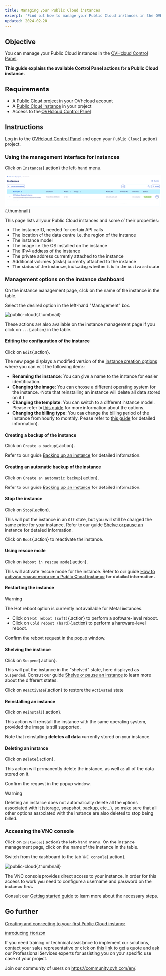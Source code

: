 ```yaml
---
title: Managing your Public Cloud instances
excerpt: 'Find out how to manage your Public Cloud instances in the OVHcloud Control Panel'
updated: 2024-02-20
---
```


## Objective

You can manage your Public Cloud instances in the [OVHcloud Control Panel](https://ca.ovh.com/auth/?action=gotomanager&from=https://www.ovh.com/ca/en/&ovhSubsidiary=ca).

**This guide explains the available Control Panel actions for a Public Cloud instance.**

## Requirements

- A [Public Cloud project](https://www.ovhcloud.com/en-ca/public-cloud/) in your OVHcloud account
- A [Public Cloud instance](/pages/public_cloud/compute/public-cloud-first-steps) in your project
- Access to the [OVHcloud Control Panel](https://ca.ovh.com/auth/?action=gotomanager&from=https://www.ovh.com/ca/en/&ovhSubsidiary=ca)

## Instructions

Log in to the [OVHcloud Control Panel](https://ca.ovh.com/auth/?action=gotomanager&from=https://www.ovh.com/ca/en/&ovhSubsidiary=ca) and open your `Public Cloud`{.action} project. 

### Using the management interface for instances

Click on `Instances`{.action} the left-hand menu. 

![public-cloud](images/compute-2024.png){.thumbnail}

This page lists all your Public Cloud instances and some of their properties:

- The instance ID, needed for certain API calls
- The location of the data centre i.e. the region of the instance
- The instance model
- The image i.e. the OS installed on the instance
- The IPv4 address of the instance
- The private address currently attached to the instance
- Additional volumes (disks) currently attached to the instance
- The status of the instance, indicating whether it is in the `Activated` state

### Management options on the instance dashboard

On the instance management page, click on the name of the instance in the table.

Select the desired option in the left-hand "Management" box.

![public-cloud](images/management.png){.thumbnail}

These actions are also available on the instance management page if you click on `...`{.action} in the table.

#### Editing the configuration of the instance

Click on `Edit`{.action}.

The new page displays a modified version of the [instance creation options](/pages/public_cloud/compute/public-cloud-first-steps) where you can edit the following items:

- **Renaming the instance**: You can give a name to the instance for easier identification.
- **Changing the image**: You can choose a different operating system for the instance. (Note that reinstalling an instance will delete all data stored on it.)
- **Changing the template**: You can switch to a different instance model. Please refer to [this guide](/pages/public_cloud/compute/public-cloud-first-steps#create-instance) for more information about the options.
- **Changing the billing type**: You can change the billing period of the instance from hourly to monthly. Please refer to [this guide](/pages/account_and_service_management/managing_billing_payments_and_services/changing_hourly_monthly_billing) for detailed information).

#### Creating a backup of the instance

Click on `Create a backup`{.action}.

Refer to our guide [Backing up an instance](/pages/public_cloud/compute/save_an_instance) for detailed information. 

#### Creating an automatic backup of the instance

Click on `Create an automatic backup`{.action}.

Refer to our guide [Backing up an instance](/pages/public_cloud/compute/save_an_instance#creating-an-automated-backup-of-an-instance) for detailed information.

#### Stop the instance

Click on `Stop`{.action}.

This will put the instance in an `Off` state, but you will still be charged the same price for your instance. Refer to our guide [Shelve or pause an instance](/pages/public_cloud/compute/suspend_or_pause_an_instance#suspend-stop-an-instance) for detailed information.

Click on `Boot`{.action} to reactivate the instance.

#### Using rescue mode

Click on `Reboot in rescue mode`{.action}.

This will activate rescue mode for the instance. Refer to our guide [How to activate rescue mode on a Public Cloud instance](/pages/public_cloud/compute/put_an_instance_in_rescue_mode) for detailed information.

#### Restarting the instance

> [!warning]
> The Hot reboot option is currently not available for Metal instances.
>

- Click on `Hot reboot (soft)`{.action} to perform a software-level reboot.
- Click on `Cold reboot (hard)`{.action} to perform a hardware-level reboot.

Confirm the reboot request in the popup window.

#### Shelving the instance

Click on `Suspend`{.action}.

This will put the instance in the "shelved" state, here displayed as `Suspended`. Consult our guide [Shelve or pause an instance](/pages/public_cloud/compute/suspend_or_pause_an_instance#shelve-suspend-an-instance) to learn more about the different states.

Click on `Reactivate`{.action} to restore the `Activated` state.

#### Reinstalling an instance

Click on `Reinstall`{.action}.

This action will reinstall the instance with the same operating system, provided the image is still supported.

Note that reinstalling **deletes all data** currently stored on your instance.

#### Deleting an instance

Click on `Delete`{.action}.

This action will permanently delete the instance, as well as all of the data stored on it.

Confirm the request in the popup window.

> [!warning]
> Deleting an instance does not automatically delete all the options associated with it (storage, snapshot, backup, etc...), so make sure that all other options associated with the instance are also deleted to stop being billed.
>

### Accessing the VNC console <a name="accessvnc"></a>

Click on `Instances`{.action} the left-hand menu. On the instance management page, click on the name of the instance in the table.

Switch from the dashboard to the tab `VNC console`{.action}.

![public-cloud](images/vnc1.png){.thumbnail}

The VNC console provides direct access to your instance. In order for this access to work you need to configure a username and password on the instance first. 

Consult our [Getting started guide](/pages/public_cloud/compute/public-cloud-first-steps#connect-to-instance) to learn more about the necessary steps.

## Go further

[Creating and connecting to your first Public Cloud instance](/pages/public_cloud/compute/public-cloud-first-steps)

[Introducing Horizon](/pages/public_cloud/compute/introducing_horizon)

If you need training or technical assistance to implement our solutions, contact your sales representative or click on [this link](/links/professional-services) to get a quote and ask our Professional Services experts for assisting you on your specific use case of your project.

Join our community of users on <https://community.ovh.com/en/>.